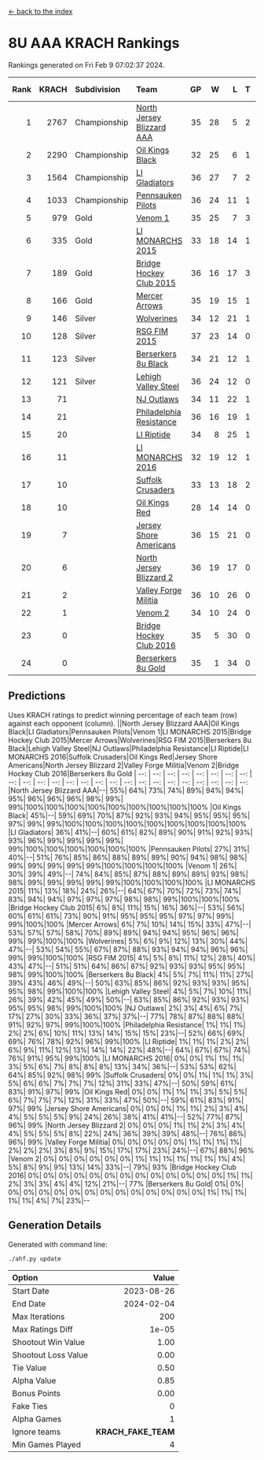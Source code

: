 [<- back to the index](readme.md)
# 8U AAA KRACH Rankings
Rankings generated on Fri Feb  9 07:02:37 2024.

Rank|KRACH|Subdivision|Team|GP|W|L|T|OTW|OTL|SoS|Exp Wins|Win Diff
---:|---:|:---|:---|---:|---:|---:|---:|---:|---:|---:|---:|---:
1|2767|Championship|[North Jersey Blizzard AAA](https://gamesheetstats.com/seasons/3659/teams/140205/schedule)|35|28|5|2|0|0|709|29.8|-0.0
2|2290|Championship|[Oil Kings Black](https://gamesheetstats.com/seasons/3659/teams/140206/schedule)|32|25|6|1|1|0|785|26.3|-0.0
3|1564|Championship|[LI Gladiators](https://gamesheetstats.com/seasons/3659/teams/140201/schedule)|36|27|7|2|1|0|736|28.8|-0.0
4|1033|Championship|[Pennsauken Pilots](https://gamesheetstats.com/seasons/3659/teams/140208/schedule)|36|24|11|1|0|0|853|25.3|-0.0
5|979|Gold|[Venom 1](https://gamesheetstats.com/seasons/3659/teams/140213/schedule)|35|25|7|3|2|1|591|27.3|-0.0
6|335|Gold|[LI MONARCHS 2015](https://gamesheetstats.com/seasons/3659/teams/140198/schedule)|33|18|14|1|0|0|772|19.3|-0.0
7|189|Gold|[Bridge Hockey Club 2015](https://gamesheetstats.com/seasons/3659/teams/140194/schedule)|36|16|17|3|1|3|594|18.3|-0.0
8|166|Gold|[Mercer Arrows](https://gamesheetstats.com/seasons/3659/teams/140202/schedule)|35|19|15|1|2|1|452|20.3|-0.0
9|146|Silver|[Wolverines](https://gamesheetstats.com/seasons/3659/teams/140215/schedule)|34|12|21|1|0|2|820|13.3|-0.0
10|128|Silver|[RSG FIM 2015](https://gamesheetstats.com/seasons/3659/teams/140210/schedule)|37|23|14|0|0|1|414|23.8|-0.0
11|123|Silver|[Berserkers 8u Black](https://gamesheetstats.com/seasons/3659/teams/140192/schedule)|34|21|12|1|0|0|326|22.4|0.0
12|121|Silver|[Lehigh Valley Steel](https://gamesheetstats.com/seasons/3659/teams/140197/schedule)|36|24|12|0|2|0|321|24.8|-0.0
13|71||[NJ Outlaws](https://gamesheetstats.com/seasons/3659/teams/140203/schedule)|34|11|22|1|1|2|666|12.3|-0.0
14|21||[Philadelphia Resistance](https://gamesheetstats.com/seasons/3659/teams/140209/schedule)|36|16|19|1|0|0|187|17.4|0.0
15|20||[LI Riptide](https://gamesheetstats.com/seasons/3659/teams/140200/schedule)|34|8|25|1|0|0|734|9.4|0.0
16|11||[LI MONARCHS 2016](https://gamesheetstats.com/seasons/3659/teams/140199/schedule)|32|19|12|1|3|0|29|20.4|0.0
17|10||[Suffolk Crusaders](https://gamesheetstats.com/seasons/3659/teams/140211/schedule)|33|13|18|2|2|1|151|14.9|0.0
18|10||[Oil Kings Red](https://gamesheetstats.com/seasons/3659/teams/140207/schedule)|28|14|14|0|0|2|152|14.9|0.0
19|7||[Jersey Shore Americans](https://gamesheetstats.com/seasons/3659/teams/140196/schedule)|36|15|21|0|0|2|114|15.9|0.0
20|6||[North Jersey Blizzard 2](https://gamesheetstats.com/seasons/3659/teams/140204/schedule)|36|19|17|0|3|2|28|19.9|0.0
21|2||[Valley Forge Militia](https://gamesheetstats.com/seasons/3659/teams/140212/schedule)|36|10|26|0|0|1|204|10.9|0.0
22|1||[Venom 2](https://gamesheetstats.com/seasons/3659/teams/140214/schedule)|34|10|24|0|2|1|26|10.9|0.0
23|0||[Bridge Hockey Club 2016](https://gamesheetstats.com/seasons/3659/teams/140195/schedule)|35|5|30|0|0|2|22|5.9|0.0
24|0||[Berserkers 8u Gold](https://gamesheetstats.com/seasons/3659/teams/140193/schedule)|35|1|34|0|1|0|13|1.9|0.0

## Predictions
Uses KRACH ratings to predict winning percentage of each team (row) against each opponent (column).
||North Jersey Blizzard AAA|Oil Kings Black|LI Gladiators|Pennsauken Pilots|Venom 1|LI MONARCHS 2015|Bridge Hockey Club 2015|Mercer Arrows|Wolverines|RSG FIM 2015|Berserkers 8u Black|Lehigh Valley Steel|NJ Outlaws|Philadelphia Resistance|LI Riptide|LI MONARCHS 2016|Suffolk Crusaders|Oil Kings Red|Jersey Shore Americans|North Jersey Blizzard 2|Valley Forge Militia|Venom 2|Bridge Hockey Club 2016|Berserkers 8u Gold
| --: | --: | --: | --: | --: | --: | --: | --: | --: | --: | --: | --: | --: | --: | --: | --: | --: | --: | --: | --: | --: | --: | --: | --: | --: 
|North Jersey Blizzard AAA|--| 55%| 64%| 73%| 74%| 89%| 94%| 94%| 95%| 96%| 96%| 96%| 98%| 99%| 99%|100%|100%|100%|100%|100%|100%|100%|100%|100%
|Oil Kings Black| 45%|--| 59%| 69%| 70%| 87%| 92%| 93%| 94%| 95%| 95%| 95%| 97%| 99%| 99%|100%|100%|100%|100%|100%|100%|100%|100%|100%
|LI Gladiators| 36%| 41%|--| 60%| 61%| 82%| 89%| 90%| 91%| 92%| 93%| 93%| 96%| 99%| 99%| 99%| 99%| 99%|100%|100%|100%|100%|100%|100%
|Pennsauken Pilots| 27%| 31%| 40%|--| 51%| 76%| 85%| 86%| 88%| 89%| 89%| 90%| 94%| 98%| 98%| 99%| 99%| 99%| 99%| 99%|100%|100%|100%|100%
|Venom 1| 26%| 30%| 39%| 49%|--| 74%| 84%| 85%| 87%| 88%| 89%| 89%| 93%| 98%| 98%| 99%| 99%| 99%| 99%| 99%|100%|100%|100%|100%
|LI MONARCHS 2015| 11%| 13%| 18%| 24%| 26%|--| 64%| 67%| 70%| 72%| 73%| 74%| 83%| 94%| 94%| 97%| 97%| 97%| 98%| 98%| 99%|100%|100%|100%
|Bridge Hockey Club 2015|  6%|  8%| 11%| 15%| 16%| 36%|--| 53%| 56%| 60%| 61%| 61%| 73%| 90%| 91%| 95%| 95%| 95%| 97%| 97%| 99%| 99%|100%|100%
|Mercer Arrows|  6%|  7%| 10%| 14%| 15%| 33%| 47%|--| 53%| 57%| 57%| 58%| 70%| 89%| 89%| 94%| 94%| 95%| 96%| 96%| 99%| 99%|100%|100%
|Wolverines|  5%|  6%|  9%| 12%| 13%| 30%| 44%| 47%|--| 53%| 54%| 55%| 67%| 87%| 88%| 93%| 94%| 94%| 96%| 96%| 99%| 99%|100%|100%
|RSG FIM 2015|  4%|  5%|  8%| 11%| 12%| 28%| 40%| 43%| 47%|--| 51%| 51%| 64%| 86%| 87%| 92%| 93%| 93%| 95%| 95%| 98%| 99%|100%|100%
|Berserkers 8u Black|  4%|  5%|  7%| 11%| 11%| 27%| 39%| 43%| 46%| 49%|--| 50%| 63%| 85%| 86%| 92%| 93%| 93%| 95%| 95%| 98%| 99%|100%|100%
|Lehigh Valley Steel|  4%|  5%|  7%| 10%| 11%| 26%| 39%| 42%| 45%| 49%| 50%|--| 63%| 85%| 86%| 92%| 93%| 93%| 95%| 95%| 98%| 99%|100%|100%
|NJ Outlaws|  2%|  3%|  4%|  6%|  7%| 17%| 27%| 30%| 33%| 36%| 37%| 37%|--| 77%| 78%| 87%| 88%| 88%| 91%| 92%| 97%| 99%|100%|100%
|Philadelphia Resistance|  1%|  1%|  1%|  2%|  2%|  6%| 10%| 11%| 13%| 14%| 15%| 15%| 23%|--| 52%| 66%| 69%| 69%| 76%| 78%| 92%| 96%| 99%|100%
|LI Riptide|  1%|  1%|  1%|  2%|  2%|  6%|  9%| 11%| 12%| 13%| 14%| 14%| 22%| 48%|--| 64%| 67%| 67%| 74%| 76%| 91%| 95%| 99%|100%
|LI MONARCHS 2016|  0%|  0%|  1%|  1%|  1%|  3%|  5%|  6%|  7%|  8%|  8%|  8%| 13%| 34%| 36%|--| 53%| 53%| 62%| 64%| 85%| 92%| 98%| 99%
|Suffolk Crusaders|  0%|  0%|  1%|  1%|  1%|  3%|  5%|  6%|  6%|  7%|  7%|  7%| 12%| 31%| 33%| 47%|--| 50%| 59%| 61%| 83%| 91%| 97%| 99%
|Oil Kings Red|  0%|  0%|  1%|  1%|  1%|  3%|  5%|  5%|  6%|  7%|  7%|  7%| 12%| 31%| 33%| 47%| 50%|--| 59%| 61%| 83%| 91%| 97%| 99%
|Jersey Shore Americans|  0%|  0%|  0%|  1%|  1%|  2%|  3%|  4%|  4%|  5%|  5%|  5%|  9%| 24%| 26%| 38%| 41%| 41%|--| 52%| 77%| 87%| 96%| 99%
|North Jersey Blizzard 2|  0%|  0%|  0%|  1%|  1%|  2%|  3%|  4%|  4%|  5%|  5%|  5%|  8%| 22%| 24%| 36%| 39%| 39%| 48%|--| 76%| 86%| 96%| 99%
|Valley Forge Militia|  0%|  0%|  0%|  0%|  0%|  1%|  1%|  1%|  1%|  2%|  2%|  2%|  3%|  8%|  9%| 15%| 17%| 17%| 23%| 24%|--| 67%| 88%| 96%
|Venom 2|  0%|  0%|  0%|  0%|  0%|  0%|  1%|  1%|  1%|  1%|  1%|  1%|  1%|  4%|  5%|  8%|  9%|  9%| 13%| 14%| 33%|--| 79%| 93%
|Bridge Hockey Club 2016|  0%|  0%|  0%|  0%|  0%|  0%|  0%|  0%|  0%|  0%|  0%|  0%|  0%|  1%|  1%|  2%|  3%|  3%|  4%|  4%| 12%| 21%|--| 77%
|Berserkers 8u Gold|  0%|  0%|  0%|  0%|  0%|  0%|  0%|  0%|  0%|  0%|  0%|  0%|  0%|  0%|  0%|  1%|  1%|  1%|  1%|  1%|  4%|  7%| 23%|--

## Generation Details

Generated with command line:
```
./ahf.py update
```

| Option | Value |
| :----- | ----: |
| Start Date | 2023-08-26 |
| End Date | 2024-02-04 |
| Max Iterations | 200 |
| Max Ratings Diff | 1e-05 |
| Shootout Win Value | 1.00 |
| Shootout Loss Value | 0.00 |
| Tie Value | 0.50 |
| Alpha Value | 0.85 |
| Bonus Points | 0.00 |
| Fake Ties | 0 |
| Alpha Games | 1 |
| Ignore teams | __KRACH_FAKE_TEAM__ |
| Min Games Played | 4 |

